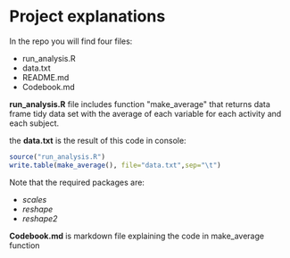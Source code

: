 Project explanations
===============

In the repo you will find four files:
* run_analysis.R
* data.txt
* README.md
* Codebook.md

__run_analysis.R__ file includes function "make_average" that returns data frame tidy data set with the average of each variable for each activity and each subject.

the __data.txt__ is the result of this code in console:
```R
source("run_analysis.R")
write.table(make_average(), file="data.txt",sep="\t")
```
Note that the required packages are:
* _scales_
* _reshape_
* _reshape2_

__Codebook.md__ is markdown file explaining the code in make_average function